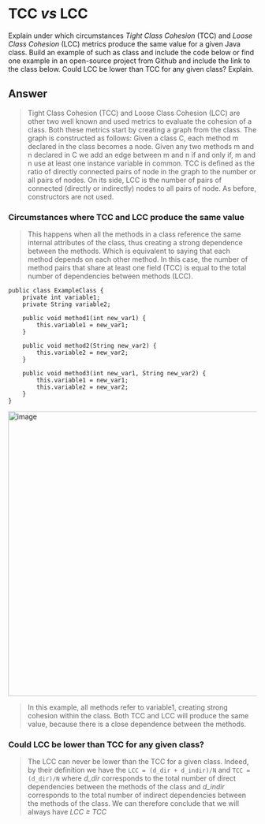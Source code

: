 # TCC *vs* LCC

Explain under which circumstances *Tight Class Cohesion* (TCC) and *Loose Class Cohesion* (LCC) metrics produce the same value for a given Java class. Build an example of such as class and include the code below or find one example in an open-source project from Github and include the link to the class below. Could LCC be lower than TCC for any given class? Explain.

## Answer

> Tight Class Cohesion (TCC) and Loose Class Cohesion (LCC) are other two well known and used metrics to evaluate the cohesion of a class.
> Both these metrics start by creating a graph from the class. The graph is constructed as follows: Given a class C, each method m declared in the class becomes a node. Given any two methods m and n declared in C we add an edge between m and n if and only if, m and n use at least one instance variable in common.
> TCC is defined as the ratio of directly connected pairs of node in the graph to the number or all pairs of nodes.
> On its side, LCC is the number of pairs of connected (directly or indirectly) nodes to all pairs of node. As before, constructors are not used.

### Circumstances where TCC and LCC produce the same value

> This happens when all the methods in a class reference the same internal attributes of the class, thus creating a strong dependence between the methods.
> Which is equivalent to saying that each method depends on each other method. In this case, the number of method pairs that share at least one field (TCC) is equal to the total number of dependencies between methods (LCC).
```
public class ExampleClass {
    private int variable1;
    private String variable2;

    public void method1(int new_var1) {
        this.variable1 = new_var1;
    }

    public void method2(String new_var2) {
        this.variable2 = new_var2;
    }

    public void method3(int new_var1, String new_var2) {
        this.variable1 = new_var1;
        this.variable2 = new_var2;
    }
}
```
<img width="578" alt="image" src="https://github.com/ZieAmara/VV-ESIR-TP2/assets/90223980/b3119aba-c1d8-4203-871a-5459f651e08b">

> In this example, all methods refer to variable1, creating strong cohesion within the class. Both TCC and LCC will produce the same value, because there is a close dependence between the methods.

### Could LCC be lower than TCC for any given class?

> The LCC can never be lower than the TCC for a given class. Indeed, by their definition we have the `LCC = (d_dir + d_indir)/N` and `TCC = (d_dir)/N` where *d_dir* corresponds to the total number of direct dependencies between the methods of the class and *d_indir* corresponds to the total number of indirect dependencies between the methods of the class. We can therefore conclude that we will always have *LCC ≥ TCC*

